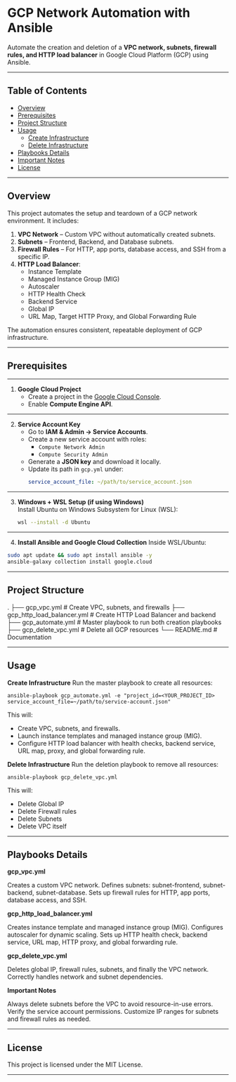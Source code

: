 # GCP Network Automation with Ansible

Automate the creation and deletion of a **VPC network, subnets, firewall rules, and HTTP load balancer** in Google Cloud Platform (GCP) using Ansible.

---

## Table of Contents
- [Overview](#overview)
- [Prerequisites](#prerequisites)
- [Project Structure](#project-structure)
- [Usage](#usage)
  - [Create Infrastructure](#create-infrastructure)
  - [Delete Infrastructure](#delete-infrastructure)
- [Playbooks Details](#playbooks-details)
- [Important Notes](#important-notes)
- [License](#license)

---

## Overview
This project automates the setup and teardown of a GCP network environment. It includes:

1. **VPC Network** – Custom VPC without automatically created subnets.  
2. **Subnets** – Frontend, Backend, and Database subnets.  
3. **Firewall Rules** – For HTTP, app ports, database access, and SSH from a specific IP.  
4. **HTTP Load Balancer**:
   - Instance Template
   - Managed Instance Group (MIG)
   - Autoscaler
   - HTTP Health Check
   - Backend Service
   - Global IP
   - URL Map, Target HTTP Proxy, and Global Forwarding Rule  

The automation ensures consistent, repeatable deployment of GCP infrastructure.

---

## Prerequisites

---
1. **Google Cloud Project**  
   - Create a project in the [Google Cloud Console](https://console.cloud.google.com/).  
   - Enable **Compute Engine API**.

---

2. **Service Account Key**  
   - Go to **IAM & Admin → Service Accounts**.  
   - Create a new service account with roles:
     - `Compute Network Admin`
     - `Compute Security Admin`
   - Generate a **JSON key** and download it locally.  
   - Update its path in `gcp.yml` under:
     ```yaml
     service_account_file: ~/path/to/service_account.json
     ```

---

3. **Windows + WSL Setup (if using Windows)**  
   Install Ubuntu on Windows Subsystem for Linux (WSL):  
   ```bash
   wsl --install -d Ubuntu
   ```
---

4. **Install Ansible and Google Cloud Collection**
Inside WSL/Ubuntu:
```bash
sudo apt update && sudo apt install ansible -y
ansible-galaxy collection install google.cloud
```

---

## Project Structure
.
├── gcp_vpc.yml                # Create VPC, subnets, and firewalls
├── gcp_http_load_balancer.yml # Create HTTP Load Balancer and backend
├── gcp_automate.yml           # Master playbook to run both creation playbooks
├── gcp_delete_vpc.yml         # Delete all GCP resources
└── README.md                  # Documentation

---

## Usage

**Create Infrastructure**
Run the master playbook to create all resources:
```
ansible-playbook gcp_automate.yml -e "project_id=<YOUR_PROJECT_ID> service_account_file=~/path/to/service-account.json"
```
This will:
- Create VPC, subnets, and firewalls.
- Launch instance templates and managed instance group (MIG).
- Configure HTTP load balancer with health checks, backend service, URL map, proxy, and global forwarding rule.

**Delete Infrastructure**
Run the deletion playbook to remove all resources:
```
ansible-playbook gcp_delete_vpc.yml
```
This will:
- Delete Global IP
- Delete Firewall rules
- Delete Subnets
- Delete VPC itself

---

## Playbooks Details

**gcp_vpc.yml**

Creates a custom VPC network.
Defines subnets: subnet-frontend, subnet-backend, subnet-database.
Sets up firewall rules for HTTP, app ports, database access, and SSH.

**gcp_http_load_balancer.yml**

Creates instance template and managed instance group (MIG).
Configures autoscaler for dynamic scaling.
Sets up HTTP health check, backend service, URL map, HTTP proxy, and global forwarding rule.

**gcp_delete_vpc.yml**

Deletes global IP, firewall rules, subnets, and finally the VPC network.
Correctly handles network and subnet dependencies.

**Important Notes**

Always delete subnets before the VPC to avoid resource-in-use errors.
Verify the service account permissions.
Customize IP ranges for subnets and firewall rules as needed.

---

## License

This project is licensed under the MIT License.

---
